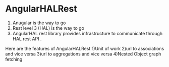 # AngularHALRest
1) Anugular is the way to go
2) Rest level 3 (HAL) is the way to go
3) AngularHAL rest library provides infrastructure to communicate through HAL rest API .

Here are the features of AngularHALRest
1)Unit of work
2)url to associations and vice versa
3)url to aggregations and vice versa
4)Nested Object graph fetching
